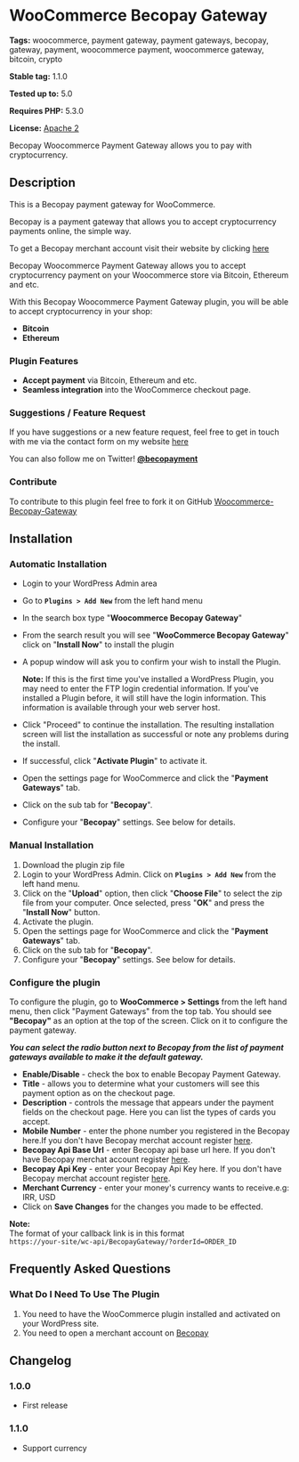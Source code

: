 # WooCommerce Becopay Gateway

**Tags:** woocommerce, payment gateway, payment gateways, becopay, gateway, payment, woocommerce payment, woocommerce gateway, bitcoin, crypto

**Stable tag:** 1.1.0

**Tested up to:** 5.0

**Requires PHP:** 5.3.0

**License:** [Apache 2](https://github.com/becopay/Woocommerce-Becopay-Gateway/blob/master/LICENSE.txt)

Becopay Woocommerce Payment Gateway allows you to pay with cryptocurrency.


## Description

This is a Becopay payment gateway for WooCommerce.

Becopay is a payment gateway that allows you to accept cryptocurrency payments online, the simple way.

To get a Becopay merchant account visit their website by clicking [here](https://www.becopay.com)

Becopay Woocommerce Payment Gateway allows you to accept cryptocurrency payment on your Woocommerce store via Bitcoin, Ethereum and etc.

With this Becopay Woocommerce Payment Gateway plugin, you will be able to accept cryptocurrency in your shop:

* __Bitcoin__
* __Ethereum__


### Plugin Features

*   __Accept payment__ via Bitcoin, Ethereum and etc.
* 	__Seamless integration__ into the WooCommerce checkout page.


### Suggestions / Feature Request

If you have suggestions or a new feature request, feel free to get in touch with me via the contact form on my website [here](https://becopay.com/en/support/#contact-us)

You can also follow me on Twitter! **[@becopayment](http://twitter.com/becopayment)**



### Contribute
To contribute to this plugin feel free to fork it on GitHub [Woocommerce-Becopay-Gateway](https://github.com/becopay/Woocommerce-Becopay-Gateway)


## Installation


### Automatic Installation
* 	Login to your WordPress Admin area
* 	Go to __`Plugins > Add New`__ from the left hand menu
* 	In the search box type "__Woocommerce Becopay Gateway__"
*	From the search result you will see "__WooCommerce Becopay Gateway__" click on "__Install Now__" to install the plugin
*	A popup window will ask you to confirm your wish to install the Plugin.

	__Note:__
	If this is the first time you've installed a WordPress Plugin, you may need to enter the FTP login credential 	information. If you've installed a Plugin before, it will still have the login information. This information is available through your web server host.

* Click "Proceed" to continue the installation. The resulting installation screen will list the installation as successful or note any problems during the install.
* If successful, click "__Activate Plugin__" to activate it.
* 	Open the settings page for WooCommerce and click the "__Payment Gateways__" tab.
* 	Click on the sub tab for "__Becopay__".
*	Configure your "__Becopay__" settings. See below for details.


### Manual Installation
1. 	Download the plugin zip file
2. 	Login to your WordPress Admin. Click on __`Plugins > Add New`__ from the left hand menu.
3.  Click on the "__Upload__" option, then click "__Choose File__" to select the zip file from your computer. Once selected, press "__OK__" and press the "__Install Now__" button.
4.  Activate the plugin.
5. 	Open the settings page for WooCommerce and click the "__Payment Gateways__" tab.
6. 	Click on the sub tab for "__Becopay__".
7.	Configure your "__Becopay__" settings. See below for details.

### Configure the plugin
To configure the plugin, go to __WooCommerce > Settings__ from the left hand menu, then click "Payment Gateways" from the top tab. You should see __"Becopay"__ as an option at the top of the screen. Click on it to configure the payment gateway.

__*You can select the radio button next to Becopay from the list of payment gateways available to make it the default gateway.*__

* __Enable/Disable__ - check the box to enable Becopay Payment Gateway.
* __Title__ - allows you to determine what your customers will see this payment option as on the checkout page.
* __Description__ - controls the message that appears under the payment fields on the checkout page. Here you can list the types of cards you accept.
* __Mobile Number__  - enter the phone number you registered in the Becopay here.If you don't have Becopay merchat account register [here](https://becopay.com/en/merchant-register/).
* __Becopay Api Base Url__  - enter Becopay api base url here. If you don't have Becopay merchat account register [here](https://becopay.com/en/merchant-register/).
* __Becopay Api Key__  - enter your Becopay Api Key here. If you don't have Becopay merchat account register [here](https://becopay.com/en/merchant-register/).
* __Merchant Currency__  - enter your money's currency wants to receive.e.g: IRR, USD 
* Click on __Save Changes__ for the changes you made to be effected.

__Note:__<br>
The format of your callback link is in this format <br>
`https://your-site/wc-api/BecopayGateway/?orderId=ORDER_ID`

## Frequently Asked Questions
### What Do I Need To Use The Plugin

1.	You need to have the WooCommerce plugin installed and activated on your WordPress site.
2.	You need to open a merchant account on [Becopay](https://becopay.com/en/merchant-register/)

## Changelog

### 1.0.0
*   First release

### 1.1.0
*   Support currency
